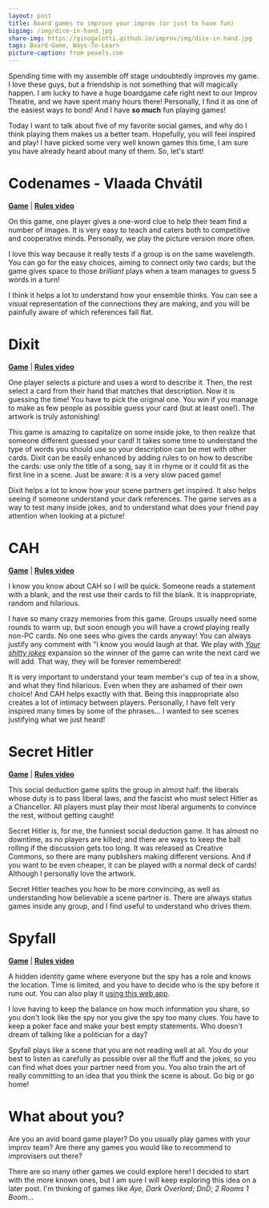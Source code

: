 ```yaml
---
layout: post
title: Board games to improve your improv (or just to have fun)
bigimg: /img/dice-in-hand.jpg
share-img: https://ginogalotti.github.io/improv/img/dice-in-hand.jpg
tags: Board-Game, Ways-To-Learn
picture-caption: from pexels.com
---
```


Spending time with my assemble off stage undoubtedly improves my game. I love these guys, but a friendship is not something that will magically happen. I am lucky to have a huge boardgame cafe right next to our Improv Theatre, and we have spent many hours there! Personally, I find it as one of the easiest ways to bond! And I have **so much** fun playing games!

Today I want to talk about five of my favorite social games, and why do I think playing them makes us a better team. Hopefully, you will feel inspired and play! I have picked some very well known games this time, I am sure you have already heard about many of them. So, let's start!

# Codenames - Vlaada Chvátil
[**Game**](https://www.amazon.co.uk/gp/product/B014Q1XX9S/ref=as_li_qf_asin_il_tl?ie=UTF8&tag=callmegino-21&creative=6738&linkCode=as2&creativeASIN=B014Q1XX9S&linkId=d87f0427cd20e7e4038f8fe001bba976) | [**Rules video**](https://youtu.be/zQVHkl8oQEU)

On this game, one player gives a one-word clue to help their team find a number of images. It is very easy to teach and caters both to competitive and cooperative minds. Personally, we play the picture version more often.

I love this way because it really tests if a group is on the same wavelength. You can go for the easy choices, aiming to connect only two cards; but the game gives space to those _brilliant_ plays when a team manages to guess 5 words in a turn! 

I think it helps a lot to understand how your ensemble thinks. You can see a visual representation of the connections they are making, and you will be painfully aware of which references fall flat. 

# Dixit 
[**Game**](https://www.amazon.co.uk/gp/product/B001OH9EDW/ref=as_li_qf_asin_il_tl?ie=UTF8&tag=callmegino-21&creative=6738&linkCode=as2&creativeASIN=B001OH9EDW&linkId=b946853b45c6b9c535cc84d42114cc19) | [**Rules video**](https://youtu.be/Qi4MoW6NuaQ)

One player selects a picture and uses a word to describe it. Then, the rest select a card from their hand that matches that description. Now it is guessing the time! You have to pick the original one. You win if you manage to make as few people as possible guess your card (but at least one!). The artwork is truly astonishing!

This game is amazing to capitalize on some inside joke, to then realize that someone different guessed your card! It takes some time to understand the type of words you should use so your description can be met with other cards. Dixit can be easily enhanced by adding rules to on how to describe the cards: use only the title of a song, say it in rhyme or it could fit as the first line in a scene. Just be aware: it is a very slow paced game!

Dixit helps a lot to know how your scene partners get inspired. It also helps seeing if someone understand your dark references. The game serves as a way to test many inside jokes, and to understand what does your friend pay attention when looking at a picture!

# CAH
[**Game**](https://www.amazon.co.uk/gp/product/B00DTXYCOU/ref=as_li_qf_asin_il_tl?ie=UTF8&tag=callmegino-21&creative=6738&linkCode=as2&creativeASIN=B00DTXYCOU&linkId=3bbdf882c5f494b7cf1cd9881ee51257) | [**Rules video**](https://youtu.be/9eRjn4Ken0c)

I know you know about CAH so I will be quick. Someone reads a statement with a blank, and the rest use their cards to fill the blank. It is inappropriate, random and hilarious.

I have so many crazy memories from this game. Groups usually need some rounds to warm up, but soon enough you will have a crowd playing really non-PC cards. No one sees who gives the cards anyway! You can always justify any comment with "I know you would laugh at that. We play with [*Your shitty jokes*](https://www.amazon.co.uk/gp/product/B01KGM8A26/ref=as_li_qf_asin_il_tl?ie=UTF8&tag=callmegino-21&creative=6738&linkCode=as2&creativeASIN=B01KGM8A26&linkId=7cb573f7d9426cf75b85cd162cf3be90) expansion so the winner of the game can write the next card we will add. That way, they will be forever remembered!

It is very important to understand your team member's cup of tea in a show, and what they find hilarious. Even when they are ashamed of their own choice! And CAH helps exactly with that. Being this inappropriate also creates a lot of intimacy between players. Personally, I have felt very inspired many times by some of the phrases... I wanted to see scenes justifying what we just heard!

# Secret Hitler
[**Game**](https://secrethitler.com/) | [**Rules video**](https://youtu.be/mbGXIDYdtas)

This social deduction game splits the group in almost half: the liberals whose duty is to pass liberal laws, and the fascist who must select Hitler as a Chancellor. All players must play their most liberal arguments to convince the rest, without getting caught!

Secret Hitler is, for me, the funniest social deduction game. It has almost no downtime, as no players are killed; and there are ways to keep the ball rolling if the discussion gets too long. It was released as Creative Commons, so there are many publishers making different versions. And if you want to be even cheaper, it can be played with a normal deck of cards! Although I personally love the artwork.

Secret Hitler teaches you how to be more convincing, as well as understanding how believable a scene partner is. There are always status games inside any group, and I find useful to understand who drives them. 

# Spyfall
[**Game**](https://www.amazon.co.uk/gp/product/B01MRVIURU/ref=as_li_qf_asin_il_tl?ie=UTF8&tag=callmegino-21&creative=6738&linkCode=as2&creativeASIN=B01MRVIURU&linkId=14f9aab5ec0da6b35893485121c4c395) | [**Rules video**](https://youtu.be/GqLl6_UlD88)

A hidden identity game where everyone but the spy has a role and knows the location. Time is limited, and you have to decide who is the spy before it runs out. You can also play it [using this web app](https://spyfall.crabhat.com/).

I love having to keep the balance on how much information you share, so you don't look like the spy nor you give the spy too many clues. You have to keep a poker face and make your best empty statements. Who doesn't dream of talking like a politician for a day?

Spyfall plays like a scene that you are not reading well at all. You do your best to listen as carefully as possible over all the fluff and the jokes, so you can find what does your partner need from you. You also train the art of really committing to an idea that you think the scene is about. Go big or go home!

# What about you?
Are you an avid board game player? Do you usually play games with your improv team? Are there any games you would like to recommend to improvisers out there?

There are so many other games we could explore here! I decided to start with the more known ones, but I am sure I will keep exploring this idea on a later post. I'm thinking of games like _Aye, Dark Overlord_; _DnD_; _2 Rooms 1 Boom_...